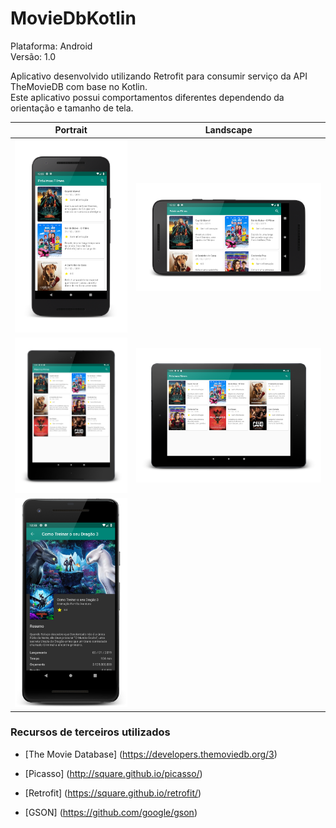 # MovieDbKotlin
Plataforma: Android<br>
Versão: 1.0

Aplicativo desenvolvido utilizando Retrofit para consumir serviço da API TheMovieDB com base no Kotlin.<br>
Este aplicativo possui comportamentos diferentes dependendo da orientação e tamanho de tela.<br>

| Portrait  | Landscape |
| ------------- | ------------- |
| <img src="https://github.com/LucasFerreira159/MovieDbKotlin/blob/master/screenshots/phone_portrait.png" width="300">  | <img align="right" src="https://github.com/LucasFerreira159/MovieDbKotlin/blob/master/screenshots/phone_land.png?raw=true" width="500">  |
| <img src="https://github.com/LucasFerreira159/MovieDbKotlin/blob/master/screenshots/tablet_portrait.png" width="300"> | <img src="https://github.com/LucasFerreira159/MovieDbKotlin/blob/master/screenshots/tablet_landscape.png" width="500"> |
| <img src="https://github.com/LucasFerreira159/MovieDbKotlin/blob/master/screenshots/detail_portrait.png" width="300">  |   |

### Recursos de terceiros utilizados ###

* [The Movie Database] (https://developers.themoviedb.org/3)

* [Picasso] (http://square.github.io/picasso/)

* [Retrofit] (https://square.github.io/retrofit/)

* [GSON] (https://github.com/google/gson)
